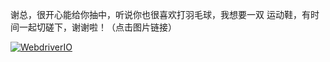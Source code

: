 谢总，很开心能给你抽中，听说你也很喜欢打羽毛球，我想要一双 运动鞋，有时间一起切磋下，谢谢啦！（点击图片链接）

<a href="http://item.jd.com/10090041442.html" target="_blank"><img src="http://img12.360buyimg.com/n1/jfs/t2134/87/1915867181/337148/7771ad3a/568c8df1N4c3d5557.jpg" alt="WebdriverIO" data-canonical-src="http://www.christian-bromann.com/wdio.png" style="max-width:100%;"></a>




